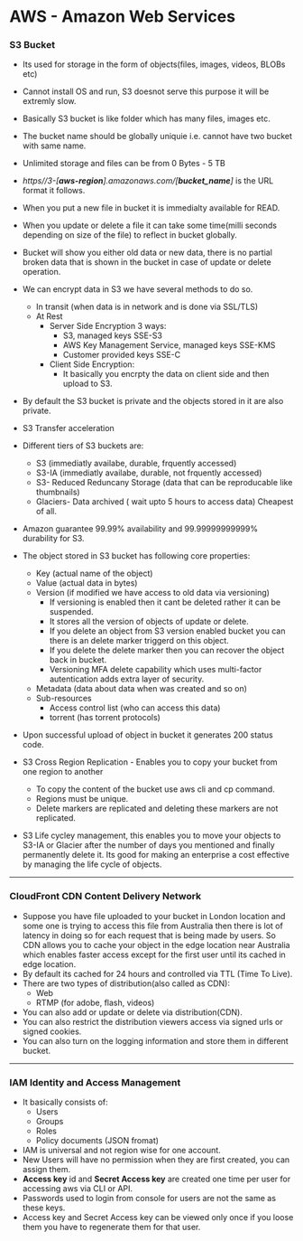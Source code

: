 # AWS - Amazon Web Services
### S3 Bucket
+ Its used for storage in the form of objects(files, images, videos, BLOBs etc)
+ Cannot install OS and run, S3 doesnot serve this purpose it will be extremly slow.
+ Basically S3 bucket is like folder which has many files, images etc.
+ The bucket name should be globally uniquie i.e. cannot have two bucket with same name.
+ Unlimited storage and files can be from 0 Bytes - 5 TB
+ *https//3-[**aws-region**].amazonaws.com/[**bucket_name**]* is the URL format it follows.
+ When you put a new file in bucket it is immedialty available for READ.
+ When you update or delete a file it can take some time(milli seconds depending on size of the file) to reflect in bucket globally.
+ Bucket will show you either old data or new data, there is no partial broken data that is shown in the bucket in case of update or delete operation.
+ We can encrypt data in S3 we have several methods to do so.
    + In transit (when data is in network and is done via SSL/TLS)
    + At Rest
        + Server Side Encryption 3 ways:
            + S3, managed keys SSE-S3
            + AWS Key Management Service, managed keys SSE-KMS
            + Customer provided keys SSE-C
        + Client Side Encryption:
            + It basically you encrpty the data on client side and then upload to S3.
    
+ By default the S3 bucket is private and the objects stored in it are also private.
+ S3 Transfer acceleration
+ Different tiers of S3 buckets are:
	+ S3 (immediatly availabe, durable, frquently accessed)
	+ S3-IA (immediatly availabe, durable, not frquently accessed) 
	+ S3- Reduced Reduncany Storage (data that can be reproducable like thumbnails)
	+ Glaciers- Data archived ( wait upto 5 hours to access data) Cheapest of all.
+ Amazon guarantee 99.99% availability and 99.99999999999% durability for S3.
+ The object stored in S3 bucket has following core properties:
    + Key (actual name of the object)
    + Value (actual data in bytes)
    + Version (if modified we have access to old data via versioning)
        + If versioning is enabled then it cant be deleted rather it can be suspended.
        + It stores all the version of objects of update or delete.
        + If you delete an object from S3 version enabled bucket you can there is an delete marker triggerd on this object.
        + If you delete the delete marker then you can recover the object back in bucket.
        + Versioning MFA delete capability which uses multi-factor autentication adds extra layer of security.
	+ Metadata (data about data when was created and so on)
	+ Sub-resources
		+ Access control list (who can access this data)
		+ torrent (has torrent protocols)
+ Upon successful upload of object in bucket it generates 200 status code.
+ S3 Cross Region Replication - Enables you to copy your bucket from one region to another
    + To copy the content of the bucket use aws cli and cp command.
    + Regions must be unique.
    + Delete markers are replicated and deleting these markers are not replicated.
+ S3 Life cycley management, this enables you to move your objects to S3-IA or Glacier after the number of days you mentioned and finally permanently delete it. Its good for making an enterprise a cost effective by managing the life cycle of objects. 


----

### CloudFront CDN Content Delivery Network
+ Suppose you have file uploaded to your bucket in London location and some one is trying to access this file from Australia then there is lot of latency in doing so for each request that is being made by users. So CDN allows you to cache your object in the edge location near Australia which enables faster access except for the first user until its cached in edge location.
+ By default its cached for 24 hours and controlled via TTL (Time To Live).
+ There are two types of distribution(also called as CDN):
    + Web
    + RTMP (for adobe, flash, videos)
+ You can also add or update or delete via distribution(CDN).
+ You can also restrict the distribution viewers access via signed urls or signed cookies.
+ You can also turn on the logging information and store them in different bucket.


----

### IAM Identity and Access Management
+ It basically consists of:
    + Users
    + Groups
    + Roles
    + Policy documents (JSON fromat)
+ IAM is universal and not region wise for one account.
+ New Users will have no permission when they are first created, you can assign them.
+ **Access key** id and **Secret Access key** are created one time per user for accessing aws via CLI or API.
+ Passwords used to login from console for users are not the same as these keys.
+ Access key and Secret Access key can be viewed only once if you loose them you have to regenerate them for that user.


